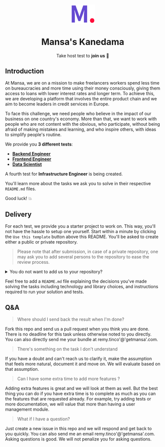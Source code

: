 <p align="center"><a href="https://github.com/MansaGroup/kanedama" target="blank"><img src="./.github/assets/logo.png" width="80" alt="Mansa's Logo" /></a></p>
<h1 align="center">Mansa's Kanedama</h1>
<p align="center">Take host test to <b>join us</b> 💜</p>

## Introduction

At Mansa, we are on a mission to make freelancers workers spend less time
on bureaucracies and more time using their money consciously, giving them
access to loans with lower interest rates and longer term. To achieve this,
we are developing a platform that involves the entire product chain and we
aim to become leaders in credit services in Europe.

To face this challenge, we need people who believe in the impact of our
business on one country's economy. More than that, we want to work with
people who are not content with the obvious, who participate, without being
afraid of making mistakes and learning, and who inspire others, with ideas
to simplify people's routine.

We provide you **3 different tests**:

- **[Backend Engineer](backend)**
- **[Frontend Engineer](frontend)**
- **[Data Scientist](datascience)**

A fourth test for **Infrastructure Engineer** is being created.

You'll learn more about the tasks we ask you to solve in their respective
`README.md` files.

Good luck! 💥

## Delivery

For each test, we provide you a starter project to work on. This way, you'll
not have the hassle to setup one yourself. Start within a minute by clicking
the `Use this template` button above this README. You'll be asked to create
either a public or private repository.

> Please note that after submission, in case of a private repository, one
> may ask you to add several persons to the repository to ease the review
> process.

<details>
<summary>You do not want to add us to your repository?</summary>

Git can create a standalone bundle of your repository containing all the
commit history:

```bash
git bundle create <yourname>.bundle --all
```

</details>

Feel free to add a `README.md` file explaining the decisions you've made
solving the tasks including technology and library choices, and instructions
required to run your solution and tests.

## Q&A

> Where should I send back the result when I'm done?

Fork this repo and send us a pull request when you think you are done. There
is no deadline for this task unless otherwise noted to you directly. You can
also directly send me your bundle at remy.tinco'@'getmansa'.com.

> There's something on the task I don't understand

If you have a doubt and can't reach us to clarify it, make the assumption that
feels more natural, document it and move on. We will evaluate based on that
assumption.

> Can I have some extra time to add more features ?

Adding extra features is great and we will look at them as well. But the
best thing you can do if you have extra time is to complete as much as you
can the features that are requested already. For example, try adding tests
or more documentation, we will value that more than having a user management
module.

> What if I have a question?

Just create a new issue in this repo and we will respond and get back to you
quickly. You can also send me an email remy.tinco'@'getmansa'.com. Asking
questions is good. We will not penalize you for asking questions.
